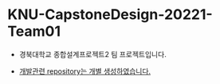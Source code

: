 # KNU-CapstoneDesign-20221-Team01

- 경북대학교 종합설계프로젝트2 팀 프로젝트입니다.

- [개발관련 repository는 개별 생성하였습니다.](https://github.com/devrel-kr/nhn-toast-notification-service-custom-connector)
